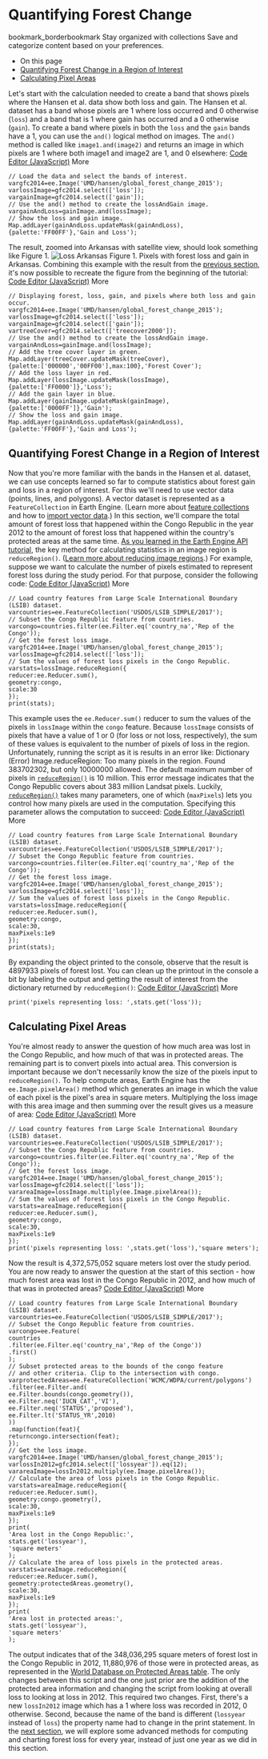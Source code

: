  
#  Quantifying Forest Change 
bookmark_borderbookmark Stay organized with collections  Save and categorize content based on your preferences. 
  * On this page
  * [Quantifying Forest Change in a Region of Interest](https://developers.google.com/earth-engine/tutorials/tutorial_forest_03#quantifying-forest-change-in-a-region-of-interest)
  * [Calculating Pixel Areas](https://developers.google.com/earth-engine/tutorials/tutorial_forest_03#calculating-pixel-areas)


Let's start with the calculation needed to create a band that shows pixels where the Hansen et al. data show both loss and gain.
The Hansen et al. dataset has a band whose pixels are 1 where loss occurred and 0 otherwise (`loss`) and a band that is 1 where gain has occurred and a 0 otherwise (`gain`). To create a band where pixels in both the `loss` and the `gain` bands have a 1, you can use the `and()` logical method on images. The `and()` method is called like `image1.and(image2)` and returns an image in which pixels are 1 where both image1 and image2 are 1, and 0 elsewhere:
[Code Editor (JavaScript)](https://developers.google.com/earth-engine/tutorials/tutorial_forest_03#code-editor-javascript-sample) More
```
// Load the data and select the bands of interest.
vargfc2014=ee.Image('UMD/hansen/global_forest_change_2015');
varlossImage=gfc2014.select(['loss']);
vargainImage=gfc2014.select(['gain']);
// Use the and() method to create the lossAndGain image.
vargainAndLoss=gainImage.and(lossImage);
// Show the loss and gain image.
Map.addLayer(gainAndLoss.updateMask(gainAndLoss),
{palette:'FF00FF'},'Gain and Loss');
```

The result, zoomed into Arkansas with satellite view, should look something like Figure 1. 
![Loss Arkansas](https://developers.google.com/static/earth-engine/images/Tutorial_hansen_16_loss_arkansas.png) Figure 1. Pixels with forest loss and gain in Arkansas.
Combining this example with the result from the [previous section](https://developers.google.com/earth-engine/tutorials/tutorial_hansen_02#example), it's now possible to recreate the figure from the beginning of the tutorial:
[Code Editor (JavaScript)](https://developers.google.com/earth-engine/tutorials/tutorial_forest_03#code-editor-javascript-sample) More
```
// Displaying forest, loss, gain, and pixels where both loss and gain occur.
vargfc2014=ee.Image('UMD/hansen/global_forest_change_2015');
varlossImage=gfc2014.select(['loss']);
vargainImage=gfc2014.select(['gain']);
vartreeCover=gfc2014.select(['treecover2000']);
// Use the and() method to create the lossAndGain image.
vargainAndLoss=gainImage.and(lossImage);
// Add the tree cover layer in green.
Map.addLayer(treeCover.updateMask(treeCover),
{palette:['000000','00FF00'],max:100},'Forest Cover');
// Add the loss layer in red.
Map.addLayer(lossImage.updateMask(lossImage),
{palette:['FF0000']},'Loss');
// Add the gain layer in blue.
Map.addLayer(gainImage.updateMask(gainImage),
{palette:['0000FF']},'Gain');
// Show the loss and gain image.
Map.addLayer(gainAndLoss.updateMask(gainAndLoss),
{palette:'FF00FF'},'Gain and Loss');
```

## Quantifying Forest Change in a Region of Interest
Now that you're more familiar with the bands in the Hansen et al. dataset, we can use concepts learned so far to compute statistics about forest gain and loss in a region of interest. For this we'll need to use vector data (points, lines, and polygons). A vector dataset is represented as a `FeatureCollection` in Earth Engine. (Learn more about [feature collections](https://developers.google.com/earth-engine/guides/feature_collections) and how to [import vector data](https://developers.google.com/earth-engine/guides/table_upload).)
In this section, we'll compare the total amount of forest loss that happened within the Congo Republic in the year 2012 to the amount of forest loss that happened within the country's protected areas at the same time.
[As you learned in the Earth Engine API tutorial](https://developers.google.com/earth-engine/tutorials/tutorial_api_03#image-statistics), the key method for calculating statistics in an image region is `reduceRegion()`. ([Learn more about reducing image regions](https://developers.google.com/earth-engine/guides/reducers_reduce_region).) For example, suppose we want to calculate the number of pixels estimated to represent forest loss during the study period. For that purpose, consider the following code:
[Code Editor (JavaScript)](https://developers.google.com/earth-engine/tutorials/tutorial_forest_03#code-editor-javascript-sample) More
```
// Load country features from Large Scale International Boundary (LSIB) dataset.
varcountries=ee.FeatureCollection('USDOS/LSIB_SIMPLE/2017');
// Subset the Congo Republic feature from countries.
varcongo=countries.filter(ee.Filter.eq('country_na','Rep of the Congo'));
// Get the forest loss image.
vargfc2014=ee.Image('UMD/hansen/global_forest_change_2015');
varlossImage=gfc2014.select(['loss']);
// Sum the values of forest loss pixels in the Congo Republic.
varstats=lossImage.reduceRegion({
reducer:ee.Reducer.sum(),
geometry:congo,
scale:30
});
print(stats);
```

This example uses the `ee.Reducer.sum()` reducer to sum the values of the pixels in `lossImage` within the `congo` feature. Because `lossImage` consists of pixels that have a value of 1 or 0 (for loss or not loss, respectively), the sum of these values is equivalent to the number of pixels of loss in the region.
Unfortunately, running the script as it is results in an error like:
Dictionary (Error) Image.reduceRegion: Too many pixels in the region. Found 383702302, but only 10000000 allowed. 
The default maximum number of pixels in [`reduceRegion()`](https://developers.google.com/earth-engine/apidocs/ee-image-reduceregion) is 10 million. This error message indicates that the Congo Republic covers about 383 million Landsat pixels. Luckily, [`reduceRegion()`](https://developers.google.com/earth-engine/apidocs/ee-image-reduceregion) takes many parameters, one of which (`maxPixels`) lets you control how many pixels are used in the computation. Specifying this parameter allows the computation to succeed:
[Code Editor (JavaScript)](https://developers.google.com/earth-engine/tutorials/tutorial_forest_03#code-editor-javascript-sample) More
```
// Load country features from Large Scale International Boundary (LSIB) dataset.
varcountries=ee.FeatureCollection('USDOS/LSIB_SIMPLE/2017');
// Subset the Congo Republic feature from countries.
varcongo=countries.filter(ee.Filter.eq('country_na','Rep of the Congo'));
// Get the forest loss image.
vargfc2014=ee.Image('UMD/hansen/global_forest_change_2015');
varlossImage=gfc2014.select(['loss']);
// Sum the values of forest loss pixels in the Congo Republic.
varstats=lossImage.reduceRegion({
reducer:ee.Reducer.sum(),
geometry:congo,
scale:30,
maxPixels:1e9
});
print(stats);
```

By expanding the object printed to the console, observe that the result is 4897933 pixels of forest lost. You can clean up the printout in the console a bit by labeling the output and getting the result of interest from the dictionary returned by `reduceRegion()`:
[Code Editor (JavaScript)](https://developers.google.com/earth-engine/tutorials/tutorial_forest_03#code-editor-javascript-sample) More
```
print('pixels representing loss: ',stats.get('loss'));
```

## Calculating Pixel Areas
You're almost ready to answer the question of how much area was lost in the Congo Republic, and how much of that was in protected areas. The remaining part is to convert pixels into actual area. This conversion is important because we don't necessarily know the size of the pixels input to `reduceRegion()`. To help compute areas, Earth Engine has the `ee.Image.pixelArea()` method which generates an image in which the value of each pixel is the pixel's area in square meters. Multiplying the loss image with this area image and then summing over the result gives us a measure of area:
[Code Editor (JavaScript)](https://developers.google.com/earth-engine/tutorials/tutorial_forest_03#code-editor-javascript-sample) More
```
// Load country features from Large Scale International Boundary (LSIB) dataset.
varcountries=ee.FeatureCollection('USDOS/LSIB_SIMPLE/2017');
// Subset the Congo Republic feature from countries.
varcongo=countries.filter(ee.Filter.eq('country_na','Rep of the Congo'));
// Get the forest loss image.
vargfc2014=ee.Image('UMD/hansen/global_forest_change_2015');
varlossImage=gfc2014.select(['loss']);
varareaImage=lossImage.multiply(ee.Image.pixelArea());
// Sum the values of forest loss pixels in the Congo Republic.
varstats=areaImage.reduceRegion({
reducer:ee.Reducer.sum(),
geometry:congo,
scale:30,
maxPixels:1e9
});
print('pixels representing loss: ',stats.get('loss'),'square meters');
```

Now the result is 4,372,575,052 square meters lost over the study period.
You are now ready to answer the question at the start of this section - how much forest area was lost in the Congo Republic in 2012, and how much of that was in protected areas?
[Code Editor (JavaScript)](https://developers.google.com/earth-engine/tutorials/tutorial_forest_03#code-editor-javascript-sample) More
```
// Load country features from Large Scale International Boundary (LSIB) dataset.
varcountries=ee.FeatureCollection('USDOS/LSIB_SIMPLE/2017');
// Subset the Congo Republic feature from countries.
varcongo=ee.Feature(
countries
.filter(ee.Filter.eq('country_na','Rep of the Congo'))
.first()
);
// Subset protected areas to the bounds of the congo feature
// and other criteria. Clip to the intersection with congo.
varprotectedAreas=ee.FeatureCollection('WCMC/WDPA/current/polygons')
.filter(ee.Filter.and(
ee.Filter.bounds(congo.geometry()),
ee.Filter.neq('IUCN_CAT','VI'),
ee.Filter.neq('STATUS','proposed'),
ee.Filter.lt('STATUS_YR',2010)
))
.map(function(feat){
returncongo.intersection(feat);
});
// Get the loss image.
vargfc2014=ee.Image('UMD/hansen/global_forest_change_2015');
varlossIn2012=gfc2014.select(['lossyear']).eq(12);
varareaImage=lossIn2012.multiply(ee.Image.pixelArea());
// Calculate the area of loss pixels in the Congo Republic.
varstats=areaImage.reduceRegion({
reducer:ee.Reducer.sum(),
geometry:congo.geometry(),
scale:30,
maxPixels:1e9
});
print(
'Area lost in the Congo Republic:',
stats.get('lossyear'),
'square meters'
);
// Calculate the area of loss pixels in the protected areas.
varstats=areaImage.reduceRegion({
reducer:ee.Reducer.sum(),
geometry:protectedAreas.geometry(),
scale:30,
maxPixels:1e9
});
print(
'Area lost in protected areas:',
stats.get('lossyear'),
'square meters'
);
```

The output indicates that of the 348,036,295 square meters of forest lost in the Congo Republic in 2012, 11,880,976 of those were in protected areas, as represented in the [World Database on Protected Areas table](https://developers.google.com/earth-engine/datasets/catalog/WCMC_WDPA_current_polygons).
The only changes between this script and the one just prior are the addition of the protected area information and changing the script from looking at overall loss to looking at loss in 2012. This required two changes. First, there's a new `lossIn2012` image which has a 1 where loss was recorded in 2012, 0 otherwise. Second, because the name of the band is different (`lossyear` instead of `loss`) the property name had to change in the print statement.
In the [next section](https://developers.google.com/earth-engine/tutorials/tutorial_forest_03a), we will explore some advanced methods for computing and charting forest loss for every year, instead of just one year as we did in this section.
